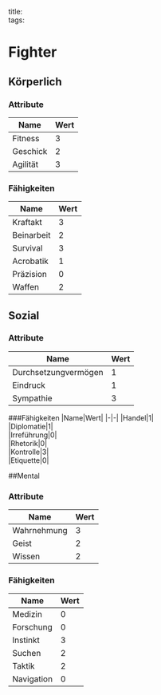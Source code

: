 title:   
tags:   
# Fighter

## Körperlich

### Attribute
|Name|Wert|
|-|-|
|Fitness|3|  
|Geschick|2|  
|Agilität|3|  

### Fähigkeiten
|Name|Wert|
|-|-|
|Kraftakt|3|  
|Beinarbeit|2|  
|Survival|3|  
|Acrobatik|1|  
|Präzision|0|  
|Waffen|2|  

## Sozial

### Attribute
|Name|Wert|
|-|-|
|Durchsetzungvermögen|1|  
|Eindruck|1|  
|Sympathie|3|  

###Fähigkeiten
|Name|Wert|
|-|-|
|Handel|1|  
|Diplomatie|1|  
|Irreführung|0|  
|Rhetorik|0|  
|Kontrolle|3|  
|Etiquette|0|

##Mental

### Attribute
|Name|Wert|
|-|-|
|Wahrnehmung|3|  
|Geist|2|  
|Wissen|2|  

### Fähigkeiten
|Name|Wert|
|-|-|
|Medizin|0|  
|Forschung|0|  
|Instinkt|3|  
|Suchen|2|  
|Taktik|2|  
|Navigation|0|  